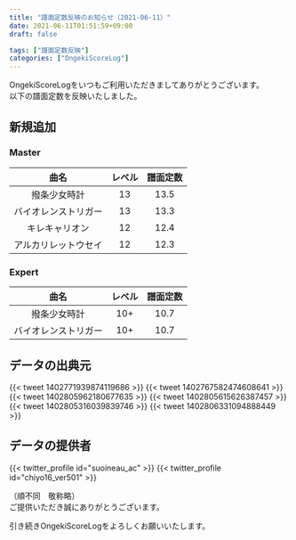 ```yaml
---
title: "譜面定数反映のお知らせ（2021-06-11）"
date: 2021-06-11T01:51:59+09:00
draft: false

tags: ["譜面定数反映"]
categories: ["OngekiScoreLog"]
---
```


OngekiScoreLogをいつもご利用いただきましてありがとうございます。  
以下の譜面定数を反映いたしました。

<!--more-->

## 新規追加

### Master

| 曲名 | レベル | 譜面定数 |
|:-:|:-:|:-:|
| 撥条少女時計 | 13 | 13.5 |
| バイオレンストリガー | 13 | 13.3 |
| キレキャリオン | 12 | 12.4 |
| アルカリレットウセイ | 12 | 12.3 |

### Expert

| 曲名 | レベル | 譜面定数 |
|:-:|:-:|:-:|
| 撥条少女時計 | 10+ | 10.7 |
| バイオレンストリガー | 10+ | 10.7 |

## データの出典元

{{< tweet 1402771939874119686 >}}
{{< tweet 1402767582474608641 >}}
{{< tweet 1402805962180677635 >}}
{{< tweet 1402805615626387457 >}}
{{< tweet 1402805316039839746 >}}
{{< tweet 1402806331094888449 >}}

## データの提供者

{{< twitter_profile id="suoineau_ac" >}}
{{< twitter_profile id="chiyo16_ver501" >}}

（順不同　敬称略）  
ご提供いただき誠にありがとうございます。

引き続きOngekiScoreLogをよろしくお願いいたします。
